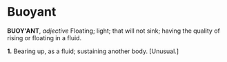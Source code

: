 # Buoyant

**BUOY'ANT**, _adjective_ Floating; light; that will not sink; having the quality of rising or floating in a fluid.

**1.** Bearing up, as a fluid; sustaining another body. \[Unusual.\]
